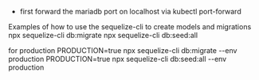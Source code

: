 * first forward the mariadb port on localhost via kubectl port-forward

Examples of how to use the sequelize-cli to create models and migrations
npx sequelize-cli db:migrate
npx sequelize-cli db:seed:all

for production
PRODUCTION=true npx sequelize-cli db:migrate --env production
PRODUCTION=true npx sequelize-cli db:seed:all --env production

